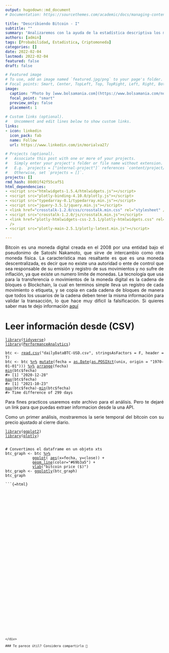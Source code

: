 ```yaml
---
output: hugodown::md_document
# Documentation: https://sourcethemes.com/academic/docs/managing-content/

title: "Describiendo Bitcoin - I"
subtitle: ""
summary: "Analizaremos con la ayuda de la estadística descriptiva los movimientos de una criptomoneda"
authors: [admin]
tags: [Probabilidad, Estadistica, Criptomoneda]
categories: []
date: 2022-02-04
lastmod: 2022-02-04
featured: false
draft: false

# Featured image
# To use, add an image named `featured.jpg/png` to your page's folder.
# Focal points: Smart, Center, TopLeft, Top, TopRight, Left, Right, BottomLeft, Bottom, BottomRight.
image:
  caption: "Photo by [www.bolsamania.com](https://www.bolsamania.com/noticias/criptodivisas/el-bitcoin-corrige-un-10-fin-del-rally-o-toma-de-beneficios--8277113.html)"
  focal_point: "smart"
  preview_only: false
  placement: 1
  
# Custom links (optional).
#   Uncomment and edit lines below to show custom links.
links:
- icon: linkedin
  icon_pack: fab
  name: Follow
  url: https://www.linkedin.com/in/morialva27/

# Projects (optional).
#   Associate this post with one or more of your projects.
#   Simply enter your project's folder or file name without extension.
#   E.g. `projects = ["internal-project"]` references `content/project/deep-learning/index.md`.
#   Otherwise, set `projects = []`.
projects: []
rmd_hash: 80d01f42f55caf51
html_dependencies:
- <script src="htmlwidgets-1.5.4/htmlwidgets.js"></script>
- <script src="plotly-binding-4.10.0/plotly.js"></script>
- <script src="typedarray-0.1/typedarray.min.js"></script>
- <script src="jquery-3.5.1/jquery.min.js"></script>
- <link href="crosstalk-1.2.0/css/crosstalk.min.css" rel="stylesheet" />
- <script src="crosstalk-1.2.0/js/crosstalk.min.js"></script>
- <link href="plotly-htmlwidgets-css-2.5.1/plotly-htmlwidgets.css" rel="stylesheet"
  />
- <script src="plotly-main-2.5.1/plotly-latest.min.js"></script>

---
```


<div style="text-align: justify">

Bitcoin es una moneda digital creada en el 2008 por una entidad bajo el pseudonimo de Satoshi Nakamoto, que sirve de intercambio como otra moneda física. La característica mas resaltante es que es una moneda descentralizada, es decir que no existe una autoridad o ente de control que sea responsable de su emisión y registro de sus movimientos y no sufre de inflación, ya que existe un numero limite de monedas. La tecnología que usa para la transferencia o movimientos de la moneda digital es la cadena de bloques o Blockchain, la cual en terminos simple lleva un registro de cada movimiento o etiqueta, y se copia en cada cadena de bloques de manera que todos los usuarios de la cadena deben tener la misma información para validar la transacción, lo que hace muy dificil la falsificación. Si quieres saber mas te dejo información [aquí](https://es.wikipedia.org/wiki/Bitcoin)

# Leer información desde (CSV)

<div class="highlight">

<pre class='chroma'><code class='language-r' data-lang='r'><span class='kr'><a href='https://rdrr.io/r/base/library.html'>library</a></span><span class='o'>(</span><span class='nv'><a href='https://tidyverse.tidyverse.org'>tidyverse</a></span><span class='o'>)</span>
<span class='kr'><a href='https://rdrr.io/r/base/library.html'>library</a></span><span class='o'>(</span><span class='nv'><a href='https://github.com/braverock/PerformanceAnalytics'>PerformanceAnalytics</a></span><span class='o'>)</span>

<span class='nv'>btc</span> <span class='o'>&lt;-</span> <span class='nf'><a href='https://rdrr.io/r/utils/read.table.html'>read.csv</a></span><span class='o'>(</span><span class='s'>"dailyDataBTC-USD.csv"</span>, stringsAsFactors <span class='o'>=</span> <span class='kc'>F</span>, header <span class='o'>=</span> <span class='kc'>T</span><span class='o'>)</span>
<span class='nv'>btc</span> <span class='o'>&lt;-</span> <span class='nv'>btc</span> <span class='o'><a href='https://magrittr.tidyverse.org/reference/pipe.html'>%&gt;%</a></span> <span class='nf'><a href='https://dplyr.tidyverse.org/reference/mutate.html'>mutate</a></span><span class='o'>(</span>fecha <span class='o'>=</span> <span class='nf'><a href='https://rdrr.io/r/base/as.Date.html'>as.Date</a></span><span class='o'>(</span><span class='nf'><a href='https://rdrr.io/r/base/as.POSIXlt.html'>as.POSIXct</a></span><span class='o'>(</span><span class='nv'>unix</span>, origin <span class='o'>=</span> <span class='s'>"1970-01-01"</span><span class='o'>)</span><span class='o'>)</span><span class='o'>)</span> <span class='o'><a href='https://magrittr.tidyverse.org/reference/pipe.html'>%&gt;%</a></span> <span class='nf'><a href='https://dplyr.tidyverse.org/reference/arrange.html'>arrange</a></span><span class='o'>(</span><span class='nv'>fecha</span><span class='o'>)</span>
<span class='nf'><a href='https://rdrr.io/r/base/Extremes.html'>min</a></span><span class='o'>(</span><span class='nv'>btc</span><span class='o'>$</span><span class='nv'>fecha</span><span class='o'>)</span>
<span class='c'>#&gt; [1] "2020-12-28"</span>
<span class='nf'><a href='https://rdrr.io/r/base/Extremes.html'>max</a></span><span class='o'>(</span><span class='nv'>btc</span><span class='o'>$</span><span class='nv'>fecha</span><span class='o'>)</span>
<span class='c'>#&gt; [1] "2021-10-23"</span>
<span class='nf'><a href='https://rdrr.io/r/base/Extremes.html'>max</a></span><span class='o'>(</span><span class='nv'>btc</span><span class='o'>$</span><span class='nv'>fecha</span><span class='o'>)</span><span class='o'>-</span><span class='nf'><a href='https://rdrr.io/r/base/Extremes.html'>min</a></span><span class='o'>(</span><span class='nv'>btc</span><span class='o'>$</span><span class='nv'>fecha</span><span class='o'>)</span>
<span class='c'>#&gt; Time difference of 299 days</span></code></pre>

</div>

Para fines practicos usaremos este archivo para el análisis. Pero te dejaré un link para que puedas extraer informacion desde la una API.

Como un primer análisis, mostraremos la serie temporal del bitcoin con su precio ajustado al cierre diario.

<div class="highlight">

<pre class='chroma'><code class='language-r' data-lang='r'><span class='kr'><a href='https://rdrr.io/r/base/library.html'>library</a></span><span class='o'>(</span><span class='nv'><a href='https://ggplot2.tidyverse.org'>ggplot2</a></span><span class='o'>)</span>
<span class='kr'><a href='https://rdrr.io/r/base/library.html'>library</a></span><span class='o'>(</span><span class='nv'><a href='https://plotly-r.com'>plotly</a></span><span class='o'>)</span>


<span class='c'># Convertimos el dataframe en un objeto xts</span>
<span class='nv'>btc_graph</span> <span class='o'>&lt;-</span> <span class='nv'>btc</span> <span class='o'><a href='https://magrittr.tidyverse.org/reference/pipe.html'>%&gt;%</a></span>
            <span class='nf'><a href='https://ggplot2.tidyverse.org/reference/ggplot.html'>ggplot</a></span><span class='o'>(</span> <span class='nf'><a href='https://ggplot2.tidyverse.org/reference/aes.html'>aes</a></span><span class='o'>(</span>x<span class='o'>=</span><span class='nv'>fecha</span>, y<span class='o'>=</span><span class='nv'>close</span><span class='o'>)</span><span class='o'>)</span> <span class='o'>+</span>
            <span class='nf'><a href='https://ggplot2.tidyverse.org/reference/geom_path.html'>geom_line</a></span><span class='o'>(</span>color<span class='o'>=</span><span class='s'>"#69b3a5"</span><span class='o'>)</span> <span class='o'>+</span>
            <span class='nf'><a href='https://ggplot2.tidyverse.org/reference/labs.html'>ylab</a></span><span class='o'>(</span><span class='s'>"bitcoin price ($)"</span><span class='o'>)</span> 
<span class='nv'>btc_graph</span> <span class='o'>&lt;-</span> <span class='nf'><a href='https://rdrr.io/pkg/plotly/man/ggplotly.html'>ggplotly</a></span><span class='o'>(</span><span class='nv'>btc_graph</span><span class='o'>)</span>
<span class='nv'>btc_graph</span>

```{=html}
<div id="htmlwidget-a6d22b844391d39053a6" style="width:700px;height:415.296px;" class="plotly html-widget"></div>
<script type="application/json" data-for="htmlwidget-a6d22b844391d39053a6">{"x":{"data":[{"x":[18624,18625,18626,18627,18628,18629,18630,18631,18632,18633,18634,18635,18636,18637,18638,18639,18640,18641,18642,18643,18644,18645,18646,18647,18648,18649,18650,18651,18652,18653,18654,18655,18656,18657,18658,18659,18660,18661,18662,18663,18664,18665,18666,18667,18668,18669,18670,18671,18672,18673,18674,18675,18676,18677,18678,18679,18680,18681,18682,18683,18684,18685,18686,18687,18688,18689,18690,18691,18692,18693,18694,18695,18696,18697,18698,18699,18700,18701,18702,18703,18704,18705,18706,18707,18708,18709,18710,18711,18712,18713,18714,18715,18716,18717,18718,18719,18720,18721,18722,18723,18724,18725,18726,18727,18728,18729,18730,18731,18732,18733,18734,18735,18736,18737,18738,18739,18740,18741,18742,18743,18744,18745,18746,18747,18748,18749,18750,18751,18752,18753,18754,18755,18756,18757,18758,18759,18760,18761,18762,18763,18764,18765,18766,18767,18768,18769,18770,18771,18772,18773,18774,18775,18776,18777,18778,18779,18780,18781,18782,18783,18784,18785,18786,18787,18788,18789,18790,18791,18792,18793,18794,18795,18796,18797,18798,18799,18800,18801,18802,18803,18804,18805,18806,18807,18808,18809,18810,18811,18812,18813,18814,18815,18816,18817,18818,18819,18820,18821,18822,18823,18824,18825,18826,18827,18828,18829,18830,18831,18832,18833,18834,18835,18836,18837,18838,18839,18840,18841,18842,18843,18844,18845,18846,18847,18848,18849,18850,18851,18852,18853,18854,18855,18856,18857,18858,18859,18860,18861,18862,18863,18864,18865,18866,18867,18868,18869,18870,18871,18872,18873,18874,18875,18876,18877,18878,18879,18880,18881,18882,18883,18884,18885,18886,18887,18888,18889,18890,18891,18892,18893,18894,18895,18896,18897,18898,18899,18900,18901,18902,18903,18904,18905,18906,18907,18908,18909,18910,18911,18912,18913,18914,18915,18916,18917,18918,18919,18920,18921,18922,18923],"y":[27040.36,27366.35,28897.42,28990.08,29412.84,32225.91,33080.66,32019.99,34030.64,36859.26,39505.56,40665.15,40257.43,38171.57,35452.59,34038.98,37393.66,39125.14,36754.67,36006.94,35820,36624.23,35917.28,35503.09,30855.95,32984.93,32112.01,32288.56,32261.87,32510.82,30407.13,33488.99,34262.11,34315.63,33137.74,33533.19,35512.67,37678.37,36975,38311.49,39265.43,38871.42,46448.1,46514.73,44850,47997.91,47408.34,47232.45,48680.69,47936.37,49158.71,52170.01,51601.73,55983.56,55923.52,57489.16,54142.13,48899.99,49737.82,47058.48,46326.2,46180.75,45231.75,49639.4,48511.6,50360,48368.52,48769.47,48909.84,50978.61,52415.23,54916.38,55890.69,57815.47,57225.91,61178.5,58972.7,55636.15,56927.11,58925.54,57644.95,58039.66,58116.7,57363.32,54110.07,54345.54,52276.16,51325.01,55072.44,55856.53,55778.82,57613.48,58786.46,58800,58726.48,58981.04,57094.34,58215.94,59123.02,58019.98,55955.75,58083.1,58092.68,59778.6,59985.26,59839.82,63588.22,62971.8,63229.04,61427.27,60058.86,56274.41,55696.83,56499.29,53800.86,51701.59,51187.27,50089.15,49121,54053.6,55069.62,54894.03,53580,57798.77,57859.28,56625.2,57212.73,53241.92,57515.69,56440.66,57380.39,58958.05,58312.57,55866.41,56753.19,49498.77,49690.11,49893.48,46775.51,46450.79,43580.5,42857.15,36731.75,40623.33,37340.77,37476.83,34758.67,38878.56,38361.81,39293.23,38556.88,35680.47,34627.82,35669.44,37279.31,36685,37577.91,39248.55,36856.52,35539.49,35800.48,33575.91,33402.13,37403.86,36694.05,37338.44,35557.33,39015.24,40539.47,40162.37,38351,38095.17,35841.81,35484.79,35585.78,31609.82,32538.37,33688.35,34654.58,31594.63,32275.19,34709.23,34493.22,35904.28,35060,33516.11,33805.02,34682.16,35284.05,33697.78,34225.73,33878.56,32875.95,33824.26,33515.35,34259.23,33091.1,32734.14,32816.39,31868.68,31388.06,31533.91,31788.25,30842.03,29796.16,32135.19,32287.74,33647.26,34283.01,35428.26,37262.77,39470.48,40035.1,40039.44,42237.95,41495.01,39865.41,39149.59,38191.44,39722.41,40888.74,42869.58,44637.34,43829.14,46285.48,45595.66,45553.49,44422.14,47833.64,47109.65,47014.49,45902.46,44671.58,44707.98,46765.87,49342.4,48867.02,49284.63,49506.5,47682.45,48987.33,46851.47,49077.57,48942.94,48802.58,46993.71,47112.5,48839.86,49279.37,50025,49942.98,51789.17,52698.81,46894.5,46060.36,46400,44851.45,45171.83,46024.23,44947.72,47127.22,48148.12,47753.16,47303.5,48314.56,47255.92,43012.97,40719.6,43575.1,44897.59,42848.92,42705.51,43178.02,42171.76,41026.07,41522.16,43824.43,48165.76,47657.69,48233.99,49245.54,51493.99,55339.48,53797.82,53963.82,54962.29,54690.53,57487.44,56005.1,57367.32,57359.51,61695.39,60877.42,61527.11,62042.41,64303.14,66026.54,62204.02,60687.64,61028.72],"text":["fecha: 2020-12-28<br />close: 27040.36","fecha: 2020-12-29<br />close: 27366.35","fecha: 2020-12-30<br />close: 28897.42","fecha: 2020-12-31<br />close: 28990.08","fecha: 2021-01-01<br />close: 29412.84","fecha: 2021-01-02<br />close: 32225.91","fecha: 2021-01-03<br />close: 33080.66","fecha: 2021-01-04<br />close: 32019.99","fecha: 2021-01-05<br />close: 34030.64","fecha: 2021-01-06<br />close: 36859.26","fecha: 2021-01-07<br />close: 39505.56","fecha: 2021-01-08<br />close: 40665.15","fecha: 2021-01-09<br />close: 40257.43","fecha: 2021-01-10<br />close: 38171.57","fecha: 2021-01-11<br />close: 35452.59","fecha: 2021-01-12<br />close: 34038.98","fecha: 2021-01-13<br />close: 37393.66","fecha: 2021-01-14<br />close: 39125.14","fecha: 2021-01-15<br />close: 36754.67","fecha: 2021-01-16<br />close: 36006.94","fecha: 2021-01-17<br />close: 35820.00","fecha: 2021-01-18<br />close: 36624.23","fecha: 2021-01-19<br />close: 35917.28","fecha: 2021-01-20<br />close: 35503.09","fecha: 2021-01-21<br />close: 30855.95","fecha: 2021-01-22<br />close: 32984.93","fecha: 2021-01-23<br />close: 32112.01","fecha: 2021-01-24<br />close: 32288.56","fecha: 2021-01-25<br />close: 32261.87","fecha: 2021-01-26<br />close: 32510.82","fecha: 2021-01-27<br />close: 30407.13","fecha: 2021-01-28<br />close: 33488.99","fecha: 2021-01-29<br />close: 34262.11","fecha: 2021-01-30<br />close: 34315.63","fecha: 2021-01-31<br />close: 33137.74","fecha: 2021-02-01<br />close: 33533.19","fecha: 2021-02-02<br />close: 35512.67","fecha: 2021-02-03<br />close: 37678.37","fecha: 2021-02-04<br />close: 36975.00","fecha: 2021-02-05<br />close: 38311.49","fecha: 2021-02-06<br />close: 39265.43","fecha: 2021-02-07<br />close: 38871.42","fecha: 2021-02-08<br />close: 46448.10","fecha: 2021-02-09<br />close: 46514.73","fecha: 2021-02-10<br />close: 44850.00","fecha: 2021-02-11<br />close: 47997.91","fecha: 2021-02-12<br />close: 47408.34","fecha: 2021-02-13<br />close: 47232.45","fecha: 2021-02-14<br />close: 48680.69","fecha: 2021-02-15<br />close: 47936.37","fecha: 2021-02-16<br />close: 49158.71","fecha: 2021-02-17<br />close: 52170.01","fecha: 2021-02-18<br />close: 51601.73","fecha: 2021-02-19<br />close: 55983.56","fecha: 2021-02-20<br />close: 55923.52","fecha: 2021-02-21<br />close: 57489.16","fecha: 2021-02-22<br />close: 54142.13","fecha: 2021-02-23<br />close: 48899.99","fecha: 2021-02-24<br />close: 49737.82","fecha: 2021-02-25<br />close: 47058.48","fecha: 2021-02-26<br />close: 46326.20","fecha: 2021-02-27<br />close: 46180.75","fecha: 2021-02-28<br />close: 45231.75","fecha: 2021-03-01<br />close: 49639.40","fecha: 2021-03-02<br />close: 48511.60","fecha: 2021-03-03<br />close: 50360.00","fecha: 2021-03-04<br />close: 48368.52","fecha: 2021-03-05<br />close: 48769.47","fecha: 2021-03-06<br />close: 48909.84","fecha: 2021-03-07<br />close: 50978.61","fecha: 2021-03-08<br />close: 52415.23","fecha: 2021-03-09<br />close: 54916.38","fecha: 2021-03-10<br />close: 55890.69","fecha: 2021-03-11<br />close: 57815.47","fecha: 2021-03-12<br />close: 57225.91","fecha: 2021-03-13<br />close: 61178.50","fecha: 2021-03-14<br />close: 58972.70","fecha: 2021-03-15<br />close: 55636.15","fecha: 2021-03-16<br />close: 56927.11","fecha: 2021-03-17<br />close: 58925.54","fecha: 2021-03-18<br />close: 57644.95","fecha: 2021-03-19<br />close: 58039.66","fecha: 2021-03-20<br />close: 58116.70","fecha: 2021-03-21<br />close: 57363.32","fecha: 2021-03-22<br />close: 54110.07","fecha: 2021-03-23<br />close: 54345.54","fecha: 2021-03-24<br />close: 52276.16","fecha: 2021-03-25<br />close: 51325.01","fecha: 2021-03-26<br />close: 55072.44","fecha: 2021-03-27<br />close: 55856.53","fecha: 2021-03-28<br />close: 55778.82","fecha: 2021-03-29<br />close: 57613.48","fecha: 2021-03-30<br />close: 58786.46","fecha: 2021-03-31<br />close: 58800.00","fecha: 2021-04-01<br />close: 58726.48","fecha: 2021-04-02<br />close: 58981.04","fecha: 2021-04-03<br />close: 57094.34","fecha: 2021-04-04<br />close: 58215.94","fecha: 2021-04-05<br />close: 59123.02","fecha: 2021-04-06<br />close: 58019.98","fecha: 2021-04-07<br />close: 55955.75","fecha: 2021-04-08<br />close: 58083.10","fecha: 2021-04-09<br />close: 58092.68","fecha: 2021-04-10<br />close: 59778.60","fecha: 2021-04-11<br />close: 59985.26","fecha: 2021-04-12<br />close: 59839.82","fecha: 2021-04-13<br />close: 63588.22","fecha: 2021-04-14<br />close: 62971.80","fecha: 2021-04-15<br />close: 63229.04","fecha: 2021-04-16<br />close: 61427.27","fecha: 2021-04-17<br />close: 60058.86","fecha: 2021-04-18<br />close: 56274.41","fecha: 2021-04-19<br />close: 55696.83","fecha: 2021-04-20<br />close: 56499.29","fecha: 2021-04-21<br />close: 53800.86","fecha: 2021-04-22<br />close: 51701.59","fecha: 2021-04-23<br />close: 51187.27","fecha: 2021-04-24<br />close: 50089.15","fecha: 2021-04-25<br />close: 49121.00","fecha: 2021-04-26<br />close: 54053.60","fecha: 2021-04-27<br />close: 55069.62","fecha: 2021-04-28<br />close: 54894.03","fecha: 2021-04-29<br />close: 53580.00","fecha: 2021-04-30<br />close: 57798.77","fecha: 2021-05-01<br />close: 57859.28","fecha: 2021-05-02<br />close: 56625.20","fecha: 2021-05-03<br />close: 57212.73","fecha: 2021-05-04<br />close: 53241.92","fecha: 2021-05-05<br />close: 57515.69","fecha: 2021-05-06<br />close: 56440.66","fecha: 2021-05-07<br />close: 57380.39","fecha: 2021-05-08<br />close: 58958.05","fecha: 2021-05-09<br />close: 58312.57","fecha: 2021-05-10<br />close: 55866.41","fecha: 2021-05-11<br />close: 56753.19","fecha: 2021-05-12<br />close: 49498.77","fecha: 2021-05-13<br />close: 49690.11","fecha: 2021-05-14<br />close: 49893.48","fecha: 2021-05-15<br />close: 46775.51","fecha: 2021-05-16<br />close: 46450.79","fecha: 2021-05-17<br />close: 43580.50","fecha: 2021-05-18<br />close: 42857.15","fecha: 2021-05-19<br />close: 36731.75","fecha: 2021-05-20<br />close: 40623.33","fecha: 2021-05-21<br />close: 37340.77","fecha: 2021-05-22<br />close: 37476.83","fecha: 2021-05-23<br />close: 34758.67","fecha: 2021-05-24<br />close: 38878.56","fecha: 2021-05-25<br />close: 38361.81","fecha: 2021-05-26<br />close: 39293.23","fecha: 2021-05-27<br />close: 38556.88","fecha: 2021-05-28<br />close: 35680.47","fecha: 2021-05-29<br />close: 34627.82","fecha: 2021-05-30<br />close: 35669.44","fecha: 2021-05-31<br />close: 37279.31","fecha: 2021-06-01<br />close: 36685.00","fecha: 2021-06-02<br />close: 37577.91","fecha: 2021-06-03<br />close: 39248.55","fecha: 2021-06-04<br />close: 36856.52","fecha: 2021-06-05<br />close: 35539.49","fecha: 2021-06-06<br />close: 35800.48","fecha: 2021-06-07<br />close: 33575.91","fecha: 2021-06-08<br />close: 33402.13","fecha: 2021-06-09<br />close: 37403.86","fecha: 2021-06-10<br />close: 36694.05","fecha: 2021-06-11<br />close: 37338.44","fecha: 2021-06-12<br />close: 35557.33","fecha: 2021-06-13<br />close: 39015.24","fecha: 2021-06-14<br />close: 40539.47","fecha: 2021-06-15<br />close: 40162.37","fecha: 2021-06-16<br />close: 38351.00","fecha: 2021-06-17<br />close: 38095.17","fecha: 2021-06-18<br />close: 35841.81","fecha: 2021-06-19<br />close: 35484.79","fecha: 2021-06-20<br />close: 35585.78","fecha: 2021-06-21<br />close: 31609.82","fecha: 2021-06-22<br />close: 32538.37","fecha: 2021-06-23<br />close: 33688.35","fecha: 2021-06-24<br />close: 34654.58","fecha: 2021-06-25<br />close: 31594.63","fecha: 2021-06-26<br />close: 32275.19","fecha: 2021-06-27<br />close: 34709.23","fecha: 2021-06-28<br />close: 34493.22","fecha: 2021-06-29<br />close: 35904.28","fecha: 2021-06-30<br />close: 35060.00","fecha: 2021-07-01<br />close: 33516.11","fecha: 2021-07-02<br />close: 33805.02","fecha: 2021-07-03<br />close: 34682.16","fecha: 2021-07-04<br />close: 35284.05","fecha: 2021-07-05<br />close: 33697.78","fecha: 2021-07-06<br />close: 34225.73","fecha: 2021-07-07<br />close: 33878.56","fecha: 2021-07-08<br />close: 32875.95","fecha: 2021-07-09<br />close: 33824.26","fecha: 2021-07-10<br />close: 33515.35","fecha: 2021-07-11<br />close: 34259.23","fecha: 2021-07-12<br />close: 33091.10","fecha: 2021-07-13<br />close: 32734.14","fecha: 2021-07-14<br />close: 32816.39","fecha: 2021-07-15<br />close: 31868.68","fecha: 2021-07-16<br />close: 31388.06","fecha: 2021-07-17<br />close: 31533.91","fecha: 2021-07-18<br />close: 31788.25","fecha: 2021-07-19<br />close: 30842.03","fecha: 2021-07-20<br />close: 29796.16","fecha: 2021-07-21<br />close: 32135.19","fecha: 2021-07-22<br />close: 32287.74","fecha: 2021-07-23<br />close: 33647.26","fecha: 2021-07-24<br />close: 34283.01","fecha: 2021-07-25<br />close: 35428.26","fecha: 2021-07-26<br />close: 37262.77","fecha: 2021-07-27<br />close: 39470.48","fecha: 2021-07-28<br />close: 40035.10","fecha: 2021-07-29<br />close: 40039.44","fecha: 2021-07-30<br />close: 42237.95","fecha: 2021-07-31<br />close: 41495.01","fecha: 2021-08-01<br />close: 39865.41","fecha: 2021-08-02<br />close: 39149.59","fecha: 2021-08-03<br />close: 38191.44","fecha: 2021-08-04<br />close: 39722.41","fecha: 2021-08-05<br />close: 40888.74","fecha: 2021-08-06<br />close: 42869.58","fecha: 2021-08-07<br />close: 44637.34","fecha: 2021-08-08<br />close: 43829.14","fecha: 2021-08-09<br />close: 46285.48","fecha: 2021-08-10<br />close: 45595.66","fecha: 2021-08-11<br />close: 45553.49","fecha: 2021-08-12<br />close: 44422.14","fecha: 2021-08-13<br />close: 47833.64","fecha: 2021-08-14<br />close: 47109.65","fecha: 2021-08-15<br />close: 47014.49","fecha: 2021-08-16<br />close: 45902.46","fecha: 2021-08-17<br />close: 44671.58","fecha: 2021-08-18<br />close: 44707.98","fecha: 2021-08-19<br />close: 46765.87","fecha: 2021-08-20<br />close: 49342.40","fecha: 2021-08-21<br />close: 48867.02","fecha: 2021-08-22<br />close: 49284.63","fecha: 2021-08-23<br />close: 49506.50","fecha: 2021-08-24<br />close: 47682.45","fecha: 2021-08-25<br />close: 48987.33","fecha: 2021-08-26<br />close: 46851.47","fecha: 2021-08-27<br />close: 49077.57","fecha: 2021-08-28<br />close: 48942.94","fecha: 2021-08-29<br />close: 48802.58","fecha: 2021-08-30<br />close: 46993.71","fecha: 2021-08-31<br />close: 47112.50","fecha: 2021-09-01<br />close: 48839.86","fecha: 2021-09-02<br />close: 49279.37","fecha: 2021-09-03<br />close: 50025.00","fecha: 2021-09-04<br />close: 49942.98","fecha: 2021-09-05<br />close: 51789.17","fecha: 2021-09-06<br />close: 52698.81","fecha: 2021-09-07<br />close: 46894.50","fecha: 2021-09-08<br />close: 46060.36","fecha: 2021-09-09<br />close: 46400.00","fecha: 2021-09-10<br />close: 44851.45","fecha: 2021-09-11<br />close: 45171.83","fecha: 2021-09-12<br />close: 46024.23","fecha: 2021-09-13<br />close: 44947.72","fecha: 2021-09-14<br />close: 47127.22","fecha: 2021-09-15<br />close: 48148.12","fecha: 2021-09-16<br />close: 47753.16","fecha: 2021-09-17<br />close: 47303.50","fecha: 2021-09-18<br />close: 48314.56","fecha: 2021-09-19<br />close: 47255.92","fecha: 2021-09-20<br />close: 43012.97","fecha: 2021-09-21<br />close: 40719.60","fecha: 2021-09-22<br />close: 43575.10","fecha: 2021-09-23<br />close: 44897.59","fecha: 2021-09-24<br />close: 42848.92","fecha: 2021-09-25<br />close: 42705.51","fecha: 2021-09-26<br />close: 43178.02","fecha: 2021-09-27<br />close: 42171.76","fecha: 2021-09-28<br />close: 41026.07","fecha: 2021-09-29<br />close: 41522.16","fecha: 2021-09-30<br />close: 43824.43","fecha: 2021-10-01<br />close: 48165.76","fecha: 2021-10-02<br />close: 47657.69","fecha: 2021-10-03<br />close: 48233.99","fecha: 2021-10-04<br />close: 49245.54","fecha: 2021-10-05<br />close: 51493.99","fecha: 2021-10-06<br />close: 55339.48","fecha: 2021-10-07<br />close: 53797.82","fecha: 2021-10-08<br />close: 53963.82","fecha: 2021-10-09<br />close: 54962.29","fecha: 2021-10-10<br />close: 54690.53","fecha: 2021-10-11<br />close: 57487.44","fecha: 2021-10-12<br />close: 56005.10","fecha: 2021-10-13<br />close: 57367.32","fecha: 2021-10-14<br />close: 57359.51","fecha: 2021-10-15<br />close: 61695.39","fecha: 2021-10-16<br />close: 60877.42","fecha: 2021-10-17<br />close: 61527.11","fecha: 2021-10-18<br />close: 62042.41","fecha: 2021-10-19<br />close: 64303.14","fecha: 2021-10-20<br />close: 66026.54","fecha: 2021-10-21<br />close: 62204.02","fecha: 2021-10-22<br />close: 60687.64","fecha: 2021-10-23<br />close: 61028.72"],"type":"scatter","mode":"lines","line":{"width":1.88976377952756,"color":"rgba(105,179,165,1)","dash":"solid"},"hoveron":"points","showlegend":false,"xaxis":"x","yaxis":"y","hoverinfo":"text","frame":null}],"layout":{"margin":{"t":27.8303350387853,"r":7.30593607305936,"b":41.7846729383287,"l":54.7945205479452},"plot_bgcolor":"rgba(235,235,235,1)","paper_bgcolor":"rgba(255,255,255,1)","font":{"color":"rgba(0,0,0,1)","family":"","size":14.6118721461187},"xaxis":{"domain":[0,1],"automargin":true,"type":"linear","autorange":false,"range":[18609.05,18937.95],"tickmode":"array","ticktext":["ene.","abr.","jul.","oct."],"tickvals":[18628,18718,18809,18901],"categoryorder":"array","categoryarray":["ene.","abr.","jul.","oct."],"nticks":null,"ticks":"outside","tickcolor":"rgba(51,51,51,1)","ticklen":3.65296803652968,"tickwidth":0.66417600664176,"showticklabels":true,"tickfont":{"color":"rgba(77,77,77,1)","family":"","size":11.689497716895},"tickangle":-0,"showline":false,"linecolor":null,"linewidth":0,"showgrid":true,"gridcolor":"rgba(255,255,255,1)","gridwidth":0.66417600664176,"zeroline":false,"anchor":"y","title":{"text":"fecha","font":{"color":"rgba(0,0,0,1)","family":"","size":14.6118721461187}},"hoverformat":".2f"},"yaxis":{"domain":[0,1],"automargin":true,"type":"linear","autorange":false,"range":[25091.051,67975.849],"tickmode":"array","ticktext":["30000","40000","50000","60000"],"tickvals":[30000,40000,50000,60000],"categoryorder":"array","categoryarray":["30000","40000","50000","60000"],"nticks":null,"ticks":"outside","tickcolor":"rgba(51,51,51,1)","ticklen":3.65296803652968,"tickwidth":0.66417600664176,"showticklabels":true,"tickfont":{"color":"rgba(77,77,77,1)","family":"","size":11.689497716895},"tickangle":-0,"showline":false,"linecolor":null,"linewidth":0,"showgrid":true,"gridcolor":"rgba(255,255,255,1)","gridwidth":0.66417600664176,"zeroline":false,"anchor":"x","title":{"text":"bitcoin price ($)","font":{"color":"rgba(0,0,0,1)","family":"","size":14.6118721461187}},"hoverformat":".2f"},"shapes":[{"type":"rect","fillcolor":null,"line":{"color":null,"width":0,"linetype":[]},"yref":"paper","xref":"paper","x0":0,"x1":1,"y0":0,"y1":1}],"showlegend":false,"legend":{"bgcolor":"rgba(255,255,255,1)","bordercolor":"transparent","borderwidth":1.88976377952756,"font":{"color":"rgba(0,0,0,1)","family":"","size":11.689497716895}},"hovermode":"closest","barmode":"relative"},"config":{"doubleClick":"reset","modeBarButtonsToAdd":["hoverclosest","hovercompare"],"showSendToCloud":false},"source":"A","attrs":{"34cc403b6a59":{"x":{},"y":{},"type":"scatter"}},"cur_data":"34cc403b6a59","visdat":{"34cc403b6a59":["function (y) ","x"]},"highlight":{"on":"plotly_click","persistent":false,"dynamic":false,"selectize":false,"opacityDim":0.2,"selected":{"opacity":1},"debounce":0},"shinyEvents":["plotly_hover","plotly_click","plotly_selected","plotly_relayout","plotly_brushed","plotly_brushing","plotly_clickannotation","plotly_doubleclick","plotly_deselect","plotly_afterplot","plotly_sunburstclick"],"base_url":"https://plot.ly"},"evals":[],"jsHooks":[]}</script>
```</code></pre>

</div>

### Te parece útil? Considera compartirlo 🙌

